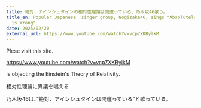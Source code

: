 ```yaml
---
title: 絶対、アインシュタインの相対性理論は間違っている、乃木坂46歌う。
title_en: Popular Japanese  singer group, Nogizaka46, sings "Absolutely, Eistein
  is Wrong"
date: 2025/02/20
external_url: https://www.youtube.com/watch?v=vcp7XKBylkM
---
```

Plese visit this site.

https://www.youtube.com/watch?v=vcp7XKBylkM

is objecting the Einstein's Theory of Relativity.

相対性理論に異議を唱える

乃木坂46は、”絶対、アインシュタインは間違っている”と歌っている。
